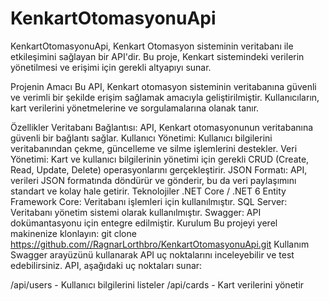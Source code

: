 # KenkartOtomasyonuApi
KenkartOtomasyonuApi, Kenkart Otomasyon sisteminin veritabanı ile etkileşimini sağlayan bir API'dir. Bu proje, Kenkart sistemindeki verilerin yönetilmesi ve erişimi için gerekli altyapıyı sunar.

Projenin Amacı
Bu API, Kenkart otomasyon sisteminin veritabanına güvenli ve verimli bir şekilde erişim sağlamak amacıyla geliştirilmiştir. Kullanıcıların, kart verilerini yönetmelerine ve sorgulamalarına olanak tanır.

Özellikler
Veritabanı Bağlantısı: API, Kenkart otomasyonunun veritabanına güvenli bir bağlantı sağlar.
Kullanıcı Yönetimi: Kullanıcı bilgilerini veritabanından çekme, güncelleme ve silme işlemlerini destekler.
Veri Yönetimi: Kart ve kullanıcı bilgilerinin yönetimi için gerekli CRUD (Create, Read, Update, Delete) operasyonlarını gerçekleştirir.
JSON Formatı: API, verileri JSON formatında döndürür ve gönderir, bu da veri paylaşımını standart ve kolay hale getirir.
Teknolojiler
.NET Core / .NET 6
Entity Framework Core: Veritabanı işlemleri için kullanılmıştır.
SQL Server: Veritabanı yönetim sistemi olarak kullanılmıştır.
Swagger: API dokümantasyonu için entegre edilmiştir.
Kurulum
Bu projeyi yerel makinenize klonlayın:
git clone https://github.com//RagnarLorthbro/KenkartOtomasyonuApi.git
Kullanım
Swagger arayüzünü kullanarak API uç noktalarını inceleyebilir ve test edebilirsiniz. API, aşağıdaki uç noktaları sunar:

/api/users - Kullanıcı bilgilerini listeler
/api/cards - Kart verilerini yönetir
